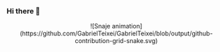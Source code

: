 ### Hi there 👋
<div align="center">
  ![Snaje animation](https://github.com/GabrielTeixei/GabrielTeixei/blob/output/github-contribution-grid-snake.svg)
  
<div>
<!--
**GabrielTeixei/GabrielTeixei** is a ✨ _special_ ✨ repository because its `README.md` (this file) appears on your GitHub profile.

Here are some ideas to get you started:

- 🔭 I’m currently working on ...
- 🌱 I’m currently learning ...
- 👯 I’m looking to collaborate on ...
- 🤔 I’m looking for help with ...
- 💬 Ask me about ...
- 📫 How to reach me: ...
- 😄 Pronouns: ...
- ⚡ Fun fact: ...
-->

